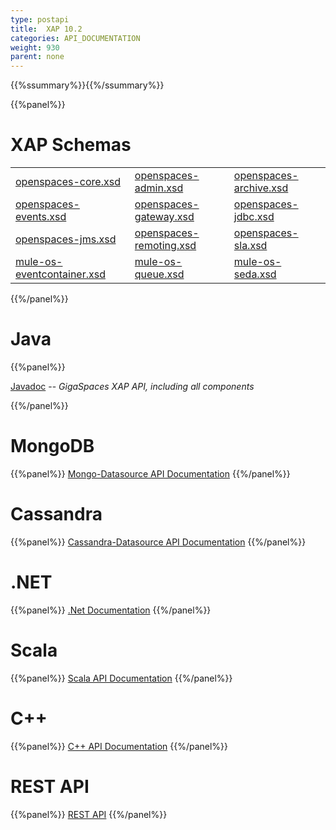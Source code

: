 ```yaml
---
type: postapi
title:  XAP 10.2
categories: API_DOCUMENTATION
weight: 930
parent: none
---
```


{{%ssummary%}}{{%/ssummary%}}




{{%panel%}}

# XAP Schemas

|    |     |       |
|----|-----|-------|
|[openspaces-core.xsd](http://www.openspaces.org/schema/10.2/core/openspaces-core.xsd)|[openspaces-admin.xsd](http://www.openspaces.org/schema/10.2/admin/openspaces-admin.xsd)|[openspaces-archive.xsd](http://www.openspaces.org/schema/10.2/archive/openspaces-archive.xsd)|
|[openspaces-events.xsd](http://www.openspaces.org/schema/10.2/events/openspaces-events.xsd)|[openspaces-gateway.xsd](http://www.openspaces.org/schema/10.2/core/gateway/openspaces-gateway.xsd)|[openspaces-jdbc.xsd](http://www.openspaces.org/schema/10.2/jdbc/openspaces-jdbc.xsd)|
|[openspaces-jms.xsd](http://www.openspaces.org/schema/10.2/jms/openspaces-jms.xsd)|[openspaces-remoting.xsd](http://www.openspaces.org/schema/10.2/remoting/openspaces-remoting.xsd)|[openspaces-sla.xsd](http://www.openspaces.org/schema/10.2/sla/openspaces-sla.xsd)|
|[mule-os-eventcontainer.xsd](http://www.openspaces.org/schema/10.2/mule/mule-os-eventcontainer.xsd)|[mule-os-queue.xsd](http://www.openspaces.org/schema/10.2/mule/mule-os-queue.xsd)|[mule-os-seda.xsd](http://www.openspaces.org/schema/10.2/mule/mule-os-seda.xsd)|


{{%/panel%}}


# Java

{{%panel%}}

[Javadoc](http://www.gigaspaces.com/docs/JavaDoc10.2/index.html) -- _GigaSpaces XAP API, including all components_

{{%/panel%}}


# MongoDB
{{%panel%}}
[Mongo-Datasource API Documentation](http://www.gigaspaces.com/docs/mongoeds-docs10.2/apidocs/)
{{%/panel%}}

# Cassandra
{{%panel%}}
[Cassandra-Datasource API Documentation](http://www.gigaspaces.com/docs/cassandra-docs10.2/apidocs/)
{{%/panel%}}


# .NET
{{%panel%}}
[.Net Documentation](http://www.gigaspaces.com/docs/dotnetdocs10.2/)
{{%/panel%}}

# Scala
{{%panel%}}
[Scala API Documentation](http://www.gigaspaces.com/docs/scaladocs10.2)
{{%/panel%}}

# C++
{{%panel%}}
[C+\+ API Documentation](http://www.gigaspaces.com/docs/cppdocs10.2/annotated.html)
{{%/panel%}}

# REST API
{{%panel%}}
[REST API](/xap102/rest-service-api.html)
{{%/panel%}}



